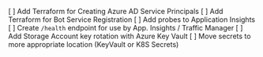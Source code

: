   [ ] Add Terraform for Creating Azure AD Service Principals
  [ ] Add Terraform for Bot Service Registration
  [ ] Add probes to Application Insights
    [ ] Create `/health` endpoint for use by App. Insights / Traffic Manager
  [ ] Add Storage Account key rotation with Azure Key Vault
  [ ] Move secrets to more appropriate location (KeyVault or K8S Secrets)
